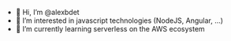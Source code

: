- 👋 Hi, I’m @alexbdet
- 👀 I’m interested in javascript technologies (NodeJS, Angular, ...)
- 🌱 I’m currently learning serverless on the AWS ecosystem
<!---
alexbdet/alexbdet is a ✨ special ✨ repository because its `README.md` (this file) appears on your GitHub profile.
You can click the Preview link to take a look at your changes.
--->
